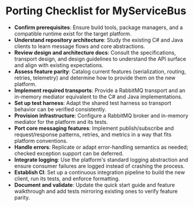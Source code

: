 # Porting Checklist for MyServiceBus

- **Confirm prerequisites**: Ensure build tools, package managers, and a compatible runtime exist for the target platform.
- **Understand repository architecture**: Study the existing C# and Java clients to learn message flows and core abstractions.
- **Review design and architecture docs**: Consult the specifications, transport design, and design guidelines to understand the API surface and align with existing expectations.
- **Assess feature parity**: Catalog current features (serialization, routing, retries, telemetry) and determine how to provide them on the new platform.
- **Implement required transports**: Provide a RabbitMQ transport and an in-memory mediator equivalent to the C# and Java implementations.
- **Set up test harness**: Adapt the shared test harness so transport behavior can be verified consistently.
- **Provision infrastructure**: Configure a RabbitMQ broker and in-memory mediator for the platform and its tests.
- **Port core messaging features**: Implement publish/subscribe and request/response patterns, retries, and metrics in a way that fits platform conventions.
- **Handle errors**: Replicate or adapt error-handling semantics as needed; checked exception support can be deferred.
- **Integrate logging**: Use the platform's standard logging abstraction and ensure consumer failures are logged instead of crashing the process.
- **Establish CI**: Set up a continuous integration pipeline to build the new client, run its tests, and enforce formatting.
- **Document and validate**: Update the quick start guide and feature walkthrough and add tests mirroring existing ones to verify feature parity.

